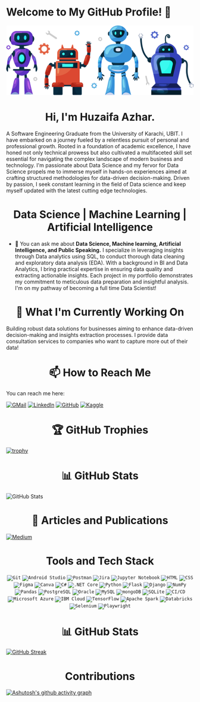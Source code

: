 # Welcome to My GitHub Profile! 👋

![Header Image](https://github.com/Huzaifaaazhar/Huzaifaaazhar/blob/main/vecteezy_ai-technology-and-cyber-character-illustration-futuristic_24492308.png?raw=true)

<h1 align="center">Hi, I'm Huzaifa Azhar.</h1>

A Software Engineering Graduate from the University of Karachi, UBIT.
I have embarked on a journey fueled by a relentless pursuit of personal and professional growth. Rooted in a foundation of academic excellence, I have honed not only technical prowess but also cultivated a multifaceted skill set essential for navigating the complex landscape of modern business and technology.
I'm passionate about Data Science and my fervor for Data Science propels me to immerse myself in hands-on experiences aimed at crafting structured methodologies for data-driven decision-making. Driven by passion, I seek constant learning in the field of Data science and keep myself updated with the latest cutting edge technologies.

<h1 align="center">Data Science | Machine Learning | Artificial Intelligence</h1>

- 💬 You can ask me about **Data Science, Machine learning, Artificial Intelligence, and Public Speaking.**
I specialize in leveraging insights through Data analytics using SQL, to conduct thorough data cleaning and exploratory data analysis (EDA). With a background in BI and Data Analytics, I bring practical expertise in ensuring data quality and extracting actionable insights. Each project in my portfolio demonstrates my commitment to meticulous data preparation and insightful analysis.
I'm on my pathway of becoming a full time Data Scientist!

<h1 align="center">🔭 What I'm Currently Working On</h1>

Building robust data solutions for businesses aiming to enhance data-driven decision-making and insights extraction processes. I provide data consultation services to companies who want to capture more out of their data!

<h1 align="center">📫 How to Reach Me</h1>
You can reach me here:

[![GMail](https://img.shields.io/badge/-GMail-D14836?style=flat&logo=GMail&logoColor=white)](mailto:azharhuzaifa123@gmail.com)
[![LinkedIn](https://img.shields.io/badge/-LinkedIn-0077B5?style=flat&logo=LinkedIn&logoColor=white)](https://www.linkedin.com/in/huzaifa-azhar-3b8b8118b)
[![GitHub](https://img.shields.io/badge/-GitHub-181717?style=flat&logo=GitHub&logoColor=white)](https://github.com/Huzaifaaazhar)
[![Kaggle](https://img.shields.io/badge/-Kaggle-20BEFF?style=flat&logo=Kaggle&logoColor=white)](https://www.kaggle.com/huzaifaazhar05)

<h1 align="center">🏆 GitHub Trophies</h1>

[![trophy](https://github-profile-trophy.vercel.app/?username=Huzaifaaazhar&theme=onedark)](https://github.com/ryo-ma/github-profile-trophy)

<h1 align="center">📊 GitHub Stats</h1>

![GitHub Stats](https://github-readme-stats.vercel.app/api?username=Huzaifaaazhar&show_icons=true&theme=onedark)


<h1 align="center">📝 Articles and Publications</h1>

[![Medium](https://img.shields.io/badge/-Medium-12100E?style=flat&logo=Medium&logoColor=white)](https://medium.com/@azharhuzaifa123)

<h1 align="center">Tools and Tech Stack</h1>

<div align="center">
	<code><img width="50" src="https://user-images.githubusercontent.com/25181517/192108372-f71d70ac-7ae6-4c0d-8395-51d8870c2ef0.png" alt="Git" title="Git"/></code>
	<code><img width="50" src="https://user-images.githubusercontent.com/25181517/192108895-20dc3343-43e3-4a54-a90e-13a4abbc57b9.png" alt="Android Studio" title="Android Studio"/></code>
	<code><img width="50" src="https://user-images.githubusercontent.com/25181517/192109061-e138ca71-337c-4019-8d42-4792fdaa7128.png" alt="Postman" title="Postman"/></code>
	<code><img width="50" src="https://user-images.githubusercontent.com/25181517/183912952-83784e94-629d-4c34-a961-ae2ae795b662.png" alt="Jira" title="Jira"/></code>
	<code><img width="50" src="https://user-images.githubusercontent.com/25181517/183914128-3fc88b4a-4ac1-40e6-9443-9a30182379b7.png" alt="Jupyter Notebook" title="Jupyter Notebook"/></code>
	<code><img width="50" src="https://user-images.githubusercontent.com/25181517/192158954-f88b5814-d510-4564-b285-dff7d6400dad.png" alt="HTML" title="HTML"/></code>
	<code><img width="50" src="https://user-images.githubusercontent.com/25181517/183898674-75a4a1b1-f960-4ea9-abcb-637170a00a75.png" alt="CSS" title="CSS"/></code>
	<code><img width="50" src="https://user-images.githubusercontent.com/25181517/189715289-df3ee512-6eca-463f-a0f4-c10d94a06b2f.png" alt="Figma" title="Figma"/></code>
	<code><img width="50" src="https://github-production-user-asset-6210df.s3.amazonaws.com/136815194/253220886-02494c7c-de6a-43a6-9293-6369696842ed.png" alt="Canva" title="Canva"/></code>
	<code><img width="50" src="https://user-images.githubusercontent.com/25181517/121405384-444d7300-c95d-11eb-959f-913020d3bf90.png" alt="C#" title="C#"/></code>
	<code><img width="50" src="https://user-images.githubusercontent.com/25181517/121405754-b4f48f80-c95d-11eb-8893-fc325bde617f.png" alt=".NET Core" title=".NET Core"/></code>
	<code><img width="50" src="https://user-images.githubusercontent.com/25181517/183423507-c056a6f9-1ba8-4312-a350-19bcbc5a8697.png" alt="Python" title="Python"/></code>
	<code><img width="50" src="https://user-images.githubusercontent.com/25181517/183423775-2276e25d-d43d-4e58-890b-edbc88e915f7.png" alt="Flask" title="Flask"/></code>
	<code><img width="50" src="https://github.com/marwin1991/profile-technology-icons/assets/62091613/9bf5650b-e534-4eae-8a26-8379d076f3b4" alt="Django" title="Django"/></code>
	<code><img width="50" src="https://github.com/marwin1991/profile-technology-icons/assets/76012086/4ec200c2-acdf-4c42-b419-cd49cba3d09f" alt="NumPy" title="NumPy"/></code>
	<code><img width="50" src="https://github.com/marwin1991/profile-technology-icons/assets/76012086/24b02d77-2f28-43c7-b5d6-e15e3395851b" alt="Pandas" title="Pandas"/></code>
	<code><img width="50" src="https://user-images.githubusercontent.com/25181517/117208740-bfb78400-adf5-11eb-97bb-09072b6bedfc.png" alt="PostgreSQL" title="PostgreSQL"/></code>
	<code><img width="50" src="https://user-images.githubusercontent.com/25181517/117208736-bdedc080-adf5-11eb-912f-61c7d43705f6.png" alt="Oracle" title="Oracle"/></code>
	<code><img width="50" src="https://user-images.githubusercontent.com/25181517/183896128-ec99105a-ec1a-4d85-b08b-1aa1620b2046.png" alt="MySQL" title="MySQL"/></code>
	<code><img width="50" src="https://user-images.githubusercontent.com/25181517/182884177-d48a8579-2cd0-447a-b9a6-ffc7cb02560e.png" alt="mongoDB" title="mongoDB"/></code>
	<code><img width="50" src="https://github.com/marwin1991/profile-technology-icons/assets/136815194/82df4543-236b-4e45-9604-5434e3faab17" alt="SQLite" title="SQLite"/></code>
	<code><img width="50" src="https://user-images.githubusercontent.com/25181517/183868728-b2e11072-00a5-47e2-8a4e-4ebbb2b8c554.png" alt="CI/CD" title="CI/CD"/></code>
	<code><img width="50" src="https://user-images.githubusercontent.com/25181517/183911544-95ad6ba7-09bf-4040-ac44-0adafedb9616.png" alt="Microsoft Azure" title="Microsoft Azure"/></code>
	<code><img width="50" src="https://user-images.githubusercontent.com/25181517/183911551-5e9953db-e713-4130-9f17-e2fd25ec9767.png" alt="IBM Cloud" title="IBM Cloud"/></code>
	<code><img width="50" src="https://user-images.githubusercontent.com/25181517/223639822-2a01e63a-a7f9-4a39-8930-61431541bc06.png" alt="TensorFlow" title="TensorFlow"/></code>
	<code><img width="50" src="https://user-images.githubusercontent.com/25181517/184357834-eba1eee1-6074-4b9c-8ed3-5373868096cc.png" alt="Apache Spark" title="Apache Spark"/></code>
	<code><img width="50" src="https://databricks.com/wp-content/uploads/2021/11/db-sq-rgb-solo.png" alt="Databricks" title="Databricks"/></code>
	<code><img width="50" src="https://upload.wikimedia.org/wikipedia/commons/d/d5/Selenium_Logo.png" alt="Selenium" title="Selenium"/></code>
	<code><img width="50" src="https://github.com/marwin1991/profile-technology-icons/assets/25181517/37cb517e-d059-4cc0-8124-1a72b663167c" alt="Playwright" title="Playwright"/></code>
</div>

<h1 align="center">📊 GitHub Stats</h1>

[![GitHub Streak](https://streak-stats.demolab.com?user=Huzaifaaazhar&theme=youtube-dark&hide_border=true)](https://git.io/streak-stats)

<h1 align="center">Contributions</h1>

[![Ashutosh's github activity graph](https://github-readme-activity-graph.vercel.app/graph?username=Huzaifaaazhar&theme=rogue)](https://github.com/ashutosh00710/github-readme-activity-graph)
